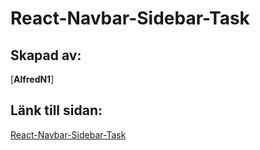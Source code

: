 # React-Navbar-Sidebar-Task

## Skapad av:
[**AlfredN1**]

## Länk till sidan:
[React-Navbar-Sidebar-Task](https://AlfredN1.github.io/React-Navbar-Sidebar-Task/)


